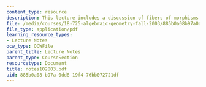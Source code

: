 ```yaml
---
content_type: resource
description: This lecture includes a discussion of fibers of morphisms.
file: /media/courses/18-725-algebraic-geometry-fall-2003/885b0a08b97a0dd819f476bb072721df_notes102803.pdf
file_type: application/pdf
learning_resource_types:
- Lecture Notes
ocw_type: OCWFile
parent_title: Lecture Notes
parent_type: CourseSection
resourcetype: Document
title: notes102803.pdf
uid: 885b0a08-b97a-0dd8-19f4-76bb072721df
---
```

